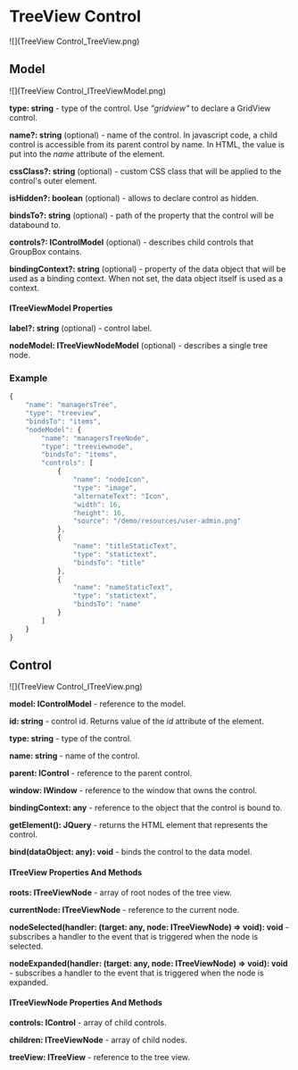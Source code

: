 # TreeView Control

![](TreeView Control_TreeView.png)

## Model

![](TreeView Control_ITreeViewModel.png)

**type: string** - type of the control. Use _"gridview"_ to declare a GridView control.

**name?: string** (optional) - name of the control. In javascript code, a child control is accessible from its parent control by name. In HTML, the value is put into the _name_ attribute of the element.

**cssClass?: string** (optional) - custom CSS class that will be applied to the control's outer element.

**isHidden?: boolean** (optional) - allows to declare control as hidden.

**bindsTo?: string** (optional) - path of the property that the control will be databound to.

**controls?: IControlModel[]()** (optional) - describes child controls that GroupBox contains.

**bindingContext?: string** (optional) - property of the data object that will be used as a binding context. When not set, the data object itself is used as a context.

#### ITreeViewModel Properties

**label?: string** (optional) - control label.

**nodeModel: ITreeViewNodeModel** (optional) - describes a single tree node.

### Example

```javascript
{
	"name": "managersTree",
	"type": "treeview",
	"bindsTo": "items",
	"nodeModel": {
		"name": "managersTreeNode",
		"type": "treeviewnode",
		"bindsTo": "items",
		"controls": [
			{
				"name": "nodeIcon",
				"type": "image",
				"alternateText": "Icon",
				"width": 16,
				"height": 16,
				"source": "/demo/resources/user-admin.png"
			},
			{
				"name": "titleStaticText",
				"type": "statictext",
				"bindsTo": "title"
			},
			{
				"name": "nameStaticText",
				"type": "statictext",
				"bindsTo": "name"
			}
		]
	}
}
```

## Control

![](TreeView Control_ITreeView.png)

**model: IControlModel** - reference to the model.

**id: string** - control id. Returns value of the _id_ attribute of the element.

**type: string** - type of the control.

**name: string** - name of the control.

**parent: IControl** - reference to the parent control.

**window: IWindow** - reference to the window that owns the control.

**bindingContext: any** - reference to the object that the control is bound to.

**getElement(): JQuery** - returns the HTML element that represents the control.

**bind(dataObject: any): void** - binds the control to the data model.

#### ITreeView Properties And Methods

**roots: ITreeViewNode[]()** - array of root nodes of the tree view.

**currentNode: ITreeViewNode** - reference to the current node.

**nodeSelected(handler: (target: any, node: ITreeViewNode) => void): void** - subscribes a handler to the event that is triggered when the node is selected.

**nodeExpanded(handler: (target: any, node: ITreeViewNode) => void): void** - subscribes a handler to the event that is triggered when the node is expanded.

#### ITreeViewNode Properties And Methods

**controls: IControl[]()** - array of child controls.

**children: ITreeViewNode[]()** - array of child nodes.

**treeView: ITreeView** - reference to the tree view.